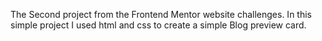 The Second project from the Frontend Mentor website challenges. In this simple project I used html and css to create a simple Blog preview card.
